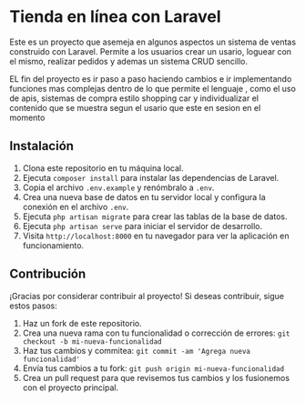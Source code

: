 # Tienda en línea con Laravel

Este es un proyecto que asemeja en algunos aspectos un sistema de ventas construido con Laravel. Permite a los usuarios crear un usario, loguear con el mismo, realizar pedidos y ademas un sistema CRUD sencillo.    

EL fin del proyecto es ir paso a paso haciendo cambios e ir implementando funciones mas complejas dentro de lo que permite el lenguaje , como el uso de apis, sistemas de compra estilo shopping car y individualizar el contenido que se muestra segun el usario que este en sesion en el momento


## Instalación

1. Clona este repositorio en tu máquina local.
2. Ejecuta `composer install` para instalar las dependencias de Laravel.
3. Copia el archivo `.env.example` y renómbralo a `.env`.
4. Crea una nueva base de datos en tu servidor local y configura la conexión en el archivo `.env`.
5. Ejecuta `php artisan migrate` para crear las tablas de la base de datos.
6. Ejecuta `php artisan serve` para iniciar el servidor de desarrollo.
7. Visita `http://localhost:8000` en tu navegador para ver la aplicación en funcionamiento.

## Contribución

¡Gracias por considerar contribuir al proyecto! Si deseas contribuir, sigue estos pasos:

1. Haz un fork de este repositorio.
2. Crea una nueva rama con tu funcionalidad o corrección de errores: `git checkout -b mi-nueva-funcionalidad`
3. Haz tus cambios y commitea: `git commit -am 'Agrega nueva funcionalidad'`
4. Envía tus cambios a tu fork: `git push origin mi-nueva-funcionalidad`
5. Crea un pull request para que revisemos tus cambios y los fusionemos con el proyecto principal.


